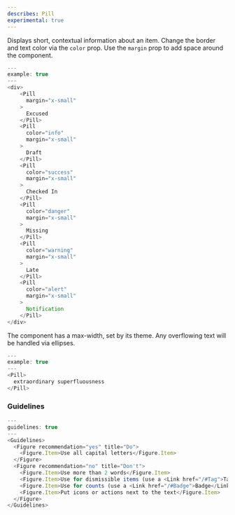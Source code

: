 ```yaml
---
describes: Pill
experimental: true
---
```


Displays short, contextual information about an item. Change the border
and text color via the `color` prop. Use the `margin` prop to add space around
the component.

```js
---
example: true
---
<div>
    <Pill
      margin="x-small"
    >
      Excused
    </Pill>
    <Pill
      color="info"
      margin="x-small"
    >
      Draft
    </Pill>
    <Pill
      color="success"
      margin="x-small"
    >
      Checked In
    </Pill>
    <Pill
      color="danger"
      margin="x-small"
    >
      Missing
    </Pill>
    <Pill
      color="warning"
      margin="x-small"
    >
      Late
    </Pill>
    <Pill
      color="alert"
      margin="x-small"
    >
      Notification
    </Pill>
</div>
```
The component has a max-width, set by its theme. Any overflowing text will
be handled via ellipses.

```js
---
example: true
---
<Pill>
  extraordinary superfluousness
</Pill>
```

### Guidelines


```js
---
guidelines: true
---
<Guidelines>
  <Figure recommendation="yes" title="Do">
    <Figure.Item>Use all capital letters</Figure.Item>
  </Figure>
  <Figure recommendation="no" title="Don't">
    <Figure.Item>Use more than 2 words</Figure.Item>
    <Figure.Item>Use for dismissible items (use a <Link href="/#Tag">Tag</Link> instead)</Figure.Item>
    <Figure.Item>Use for counts (use a <Link href="/#Badge">Badge</Link> instead)</Figure.Item>
    <Figure.Item>Put icons or actions next to the text</Figure.Item>
  </Figure>
</Guidelines>
```
